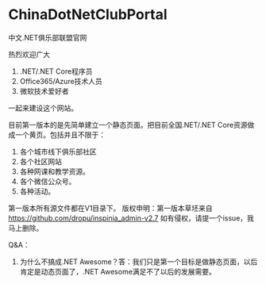 # ChinaDotNetClubPortal
中文.NET俱乐部联盟官网

热烈欢迎广大
1. .NET/.NET Core程序员
1. Office365/Azure技术人员
1. 微软技术爱好者

一起来建设这个网站。

目前第一版本的是先简单建立一个静态页面。把目前全国.NET/.NET Core资源做成一个黄页。包括并且不限于：
1. 各个城市线下俱乐部社区
2. 各个社区网站
3. 各种网课和教学资源。
3. 各个微信公众号。
4. 各种活动。

第一版本所有源文件都在V1目录下。
版权申明：第一版本草坯来自 https://github.com/dropu/inspinia_admin-v2.7 如有侵权，请提一个issue，我马上删除。

Q&A：
1. 为什么不搞成.NET Awesome？答：我们只是第一个目标是做静态页面，以后肯定是动态页面了，.NET Awesome满足不了以后的发展需要。